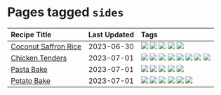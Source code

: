 # Pages tagged `sides`

|Recipe Title|Last Updated|Tags
|:---|:---|:---|
|[Coconut Saffron Rice](../recipes/coconutsaffronrice.md)|2023-06-30|[![](https://img.shields.io/badge/tag-expensive-c6d429)](../tags/expensive.md) [![](https://img.shields.io/badge/tag-rice-6685b7)](../tags/rice.md) [![](https://img.shields.io/badge/tag-sides-062ab)](../tags/sides.md) [![](https://img.shields.io/badge/tag-stovetop-517a72)](../tags/stovetop.md) [![](https://img.shields.io/badge/tag-thai-e5c1d4)](../tags/thai.md)|
|[Chicken Tenders](../recipes/chickentenders.md)|2023-07-01|[![](https://img.shields.io/badge/tag-airfryer-8344b1)](../tags/airfryer.md) [![](https://img.shields.io/badge/tag-amazing-659a8f)](../tags/amazing.md) [![](https://img.shields.io/badge/tag-battered-e4f90)](../tags/battered.md) [![](https://img.shields.io/badge/tag-chicken-f05668)](../tags/chicken.md) [![](https://img.shields.io/badge/tag-crumbed-3a4f8e)](../tags/crumbed.md) [![](https://img.shields.io/badge/tag-messy-8f457a)](../tags/messy.md) [![](https://img.shields.io/badge/tag-mine-8ce73b)](../tags/mine.md) [![](https://img.shields.io/badge/tag-sides-062ab)](../tags/sides.md)|
|[Pasta Bake](../recipes/pastabake.md)|2023-07-01|[![](https://img.shields.io/badge/tag-baked-9ab3df)](../tags/baked.md) [![](https://img.shields.io/badge/tag-beef-1754e4)](../tags/beef.md) [![](https://img.shields.io/badge/tag-cheesey-9fef19)](../tags/cheesey.md) [![](https://img.shields.io/badge/tag-pasta-6d71)](../tags/pasta.md) [![](https://img.shields.io/badge/tag-sides-062ab)](../tags/sides.md)|
|[Potato Bake](../recipes/potatobake.md)|2023-07-01|[![](https://img.shields.io/badge/tag-baked-9ab3df)](../tags/baked.md) [![](https://img.shields.io/badge/tag-cheesey-9fef19)](../tags/cheesey.md) [![](https://img.shields.io/badge/tag-dairy-5c1fef)](../tags/dairy.md) [![](https://img.shields.io/badge/tag-potato-d4602a)](../tags/potato.md) [![](https://img.shields.io/badge/tag-savoury-427cd)](../tags/savoury.md) [![](https://img.shields.io/badge/tag-sides-062ab)](../tags/sides.md)|
